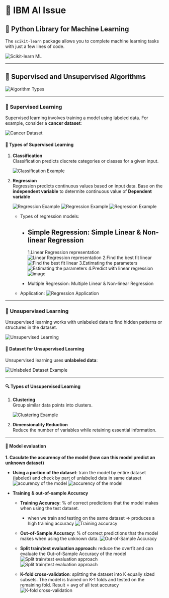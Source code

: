 # 🌟 **IBM AI Issue**

## 🚀 **Python Library for Machine Learning**
The `scikit-learn` package allows you to complete machine learning tasks with just a few lines of code.

![Scikit-learn ML](https://github.com/user-attachments/assets/dafc4799-d3b4-4e5c-9947-6d7acec8f3fa)

---

## 🤖 **Supervised and Unsupervised Algorithms**

![Algorithm Types](https://github.com/user-attachments/assets/cfc9b6fc-978a-4d8f-b7c8-9a6ae2cdc581)

---

### 📘 **Supervised Learning**
Supervised learning involves training a model using labeled data. For example, consider a **cancer dataset**:

![Cancer Dataset](https://github.com/user-attachments/assets/708977db-09b3-4fbf-8d4e-66b84503ec84)

#### 🧠 **Types of Supervised Learning**
1. **Classification**  
   Classification predicts discrete categories or classes for a given input.

   ![Classification Example](https://github.com/user-attachments/assets/3d8142ec-f445-4906-b9a9-cab78c16e924)

2. **Regression**  
   Regression predicts continuous values based on input data.
   Base on the **independent variable** to determite continuous value of **Dependent variable**
   

   ![Regression Example](https://github.com/user-attachments/assets/ab8407f7-af24-4cad-bdbc-44d5ce5c8608)
   ![Regression Example](https://github.com/user-attachments/assets/ee05f076-bbd9-41b9-8812-1def7da438c2)
   ![Regression Example](https://github.com/user-attachments/assets/f03bdfc0-d9aa-47d4-8202-7e1b9cc521d5)

   - Types of regression models:
     - Simple Regression: Simple Linear & Non-linear Regression
       ---
          1.Linear Regression representation
         ![Linear Regression representation](https://github.com/user-attachments/assets/455ead21-8ac5-4eae-b239-5f143ccbb932)
          2.Find the best fit linear
         ![Find the best fit linear](https://github.com/user-attachments/assets/79da396b-42f4-4646-970a-26725300776c)
          3.Estimating the parameters
         ![Estimating the parameters](https://github.com/user-attachments/assets/a9c64f28-8edd-469c-bea0-ddbb6ec64722)
          4.Predict with linear regression
         ![image](https://github.com/user-attachments/assets/1ad70d32-5808-426d-9c99-1ab25c400ee8)



     - Multiple Regression: Multiple Linear & Non-linear Regression

   - Application:
      ![Regression Application](https://github.com/user-attachments/assets/ae1a171c-0545-468c-8c2d-522fa834a3bd)
---

### 📙 **Unsupervised Learning**
Unsupervised learning works with unlabeled data to find hidden patterns or structures in the dataset.

![Unsupervised Learning](https://github.com/user-attachments/assets/a2867f55-062b-4176-927f-94964f877ffe)

#### 🧩 **Dataset for Unsupervised Learning**
Unsupervised learning uses **unlabeled data**:

![Unlabeled Dataset Example](https://github.com/user-attachments/assets/4cf7b563-175c-46fd-bc55-21ef3e207bd8)

---

#### 🔍 **Types of Unsupervised Learning**
1. **Clustering**  
   Group similar data points into clusters.

   ![Clustering Example](https://github.com/user-attachments/assets/7647fa00-5a23-48cf-b8c2-d09c36fed914)

2. **Dimensionality Reduction**  
   Reduce the number of variables while retaining essential information.

---

#### 🧠 **Model evaluation**
**1. Caculate the accurency of the model (how can this model predict an unknown dataset)**
   - **Using a portion of the dataset**: train the model by entire dataset (labeled) and check by part of unlabeled data in same dataset
     ![accurency of the model](https://github.com/user-attachments/assets/f18d3d70-e0a6-4c8f-a358-13556cdf33bd)
     ![accurency of the model](https://github.com/user-attachments/assets/aeaff0db-c0a7-4fc7-915a-893f04ad32b0)

   - **Training & out-of-sample Accuracy**
     - **Training Accuracy**: % of correct predictions that the model makes when using the test dataset.
       - when we train and testing on the same dataset => produces a high training accuracy
         ![Training accuracy](https://github.com/user-attachments/assets/66fed1b6-d9be-416f-b280-8a80eed9e8ff)

     - **Out-of-Sample Accuracy**: % of correct predictions that the model makes when using the unknown data.
       ![Out-of-Sample Accuracy](https://github.com/user-attachments/assets/0ea43539-9584-4448-9c81-62d121ed1132)

     - **Split train/test evaluation approach**: reduce the overfit and can evaluate the Out-of-Sample Accuracy of the model
       ![Split train/test evaluation approach](https://github.com/user-attachments/assets/5c5aad1f-1bc7-467e-873a-71b98ece44bd)
       ![Split train/test evaluation approach](https://github.com/user-attachments/assets/65bbc8b2-6caa-4844-900a-e554ecc61d34)

     - **K-fold cross-validation**: splitting the dataset into K equally sized subsets. The model is trained on K-1 folds and tested on the remaining fold.
       Result = avg of all test accuracy
       ![K-fold cross-validation](https://github.com/user-attachments/assets/197b0574-c176-4c36-a2c7-d24cd2c9bd73)






     

